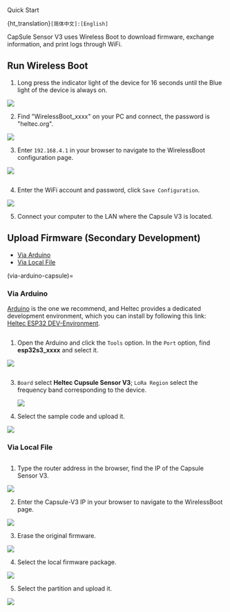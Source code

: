 Quick Start

{ht_translation}`[简体中文]:[English]`

CapSule Sensor V3 uses Wireless Boot to download firmware, exchange information, and print logs through WiFi. 

## Run Wireless Boot
1. Long press the indicator light of the device for 16 seconds until the Blue light of the device is always on.

![](img/01.png)

2. Find "WirelessBoot_xxxx" on your PC and connect, the password is "heltec.org".

![](img/02.png)

3. Enter `192.168.4.1` in your browser to navigate to the WirelessBoot configuration page.

![](img/10.png)

```{Tip} Although you can connect directly to the Capsule's AP hotspot for uploading, this approach is simpler, but may lack stability. Connecting the PC and the capsule to the same LAN is the more stable mode of operation.

```

4. Enter the WiFi account and password, click `Save Configuration`.

![](img/04.png)

5. Connect your computer to the LAN where the Capsule V3 is located.

## Upload Firmware (Secondary Development)

- [Via Arduino](via-arduino-capsule)
- [Via Local File](via-local-file-capsule)

(via-arduino-capsule)=
### Via Arduino
[Arduino](https://www.arduino.cc/) is the one we recommend, and Heltec provides a dedicated development environment, which you can install by following this link: [Heltec ESP32 DEV-Environment](https://docs.heltec.org/en/node/esp32/esp32_general_docs/quick_start.html).

``` {Tip} Make sure the node is in wireless boot mode and that the computer and the node are connected to the same local area network.

```

1. Open the Arduino and click the `Tools` option. In the `Port` option, find **esp32s3_xxxx** and select it. 

![](img/05.jpg)

```{Tip} If you can't find such an port, restart the Arduino and check whether your device is connected to the same LAN as the computer.

```

3. `Board` select **Heltec Cupsule Sensor V3**; `LoRa Region` select the frequency band corresponding to the device.

   ![](img/06.png)

4. Select the sample code and upload it.

![](img/07.png)

### Via Local File
``` {Tip} Make sure the node is in wireless boot mode and that the computer and the node are connected to the same local area network.

```

1. Type the router address in the browser, find the IP of the Capsule Sensor V3.

![](img/09.png)

2. Enter the Capsule-V3 IP in your browser to navigate to the WirelessBoot page.

![](img/10.png)

3. Erase the original firmware.

![](img/11.png)

4. Select the local firmware package.

![](img/12.png)

5. Select the partition and upload it.

![](img/13.png)

``` {Tip} Notice the progress bar at the top left, please upload one firmware before uploading another.

```
``` {Tip} Note the size of the capacity of each partition, do not allow the uploaded firmware size to exceed the capacity of the partition.

```



